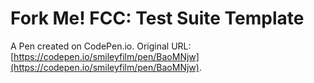 # Fork Me! FCC: Test Suite Template

A Pen created on CodePen.io. Original URL: [https://codepen.io/smileyfilm/pen/BaoMNjw](https://codepen.io/smileyfilm/pen/BaoMNjw).



